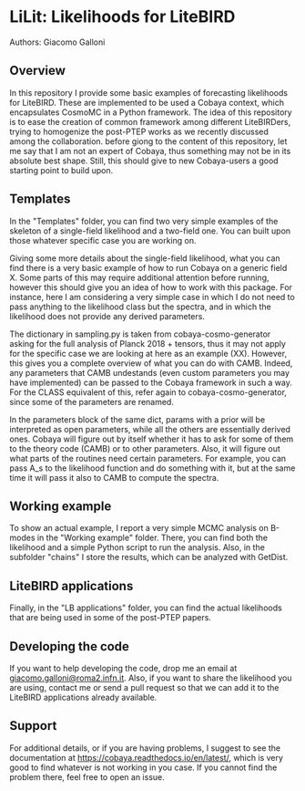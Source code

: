 LiLit: Likelihoods for LiteBIRD
==============================================

Authors: Giacomo Galloni

Overview
--------
In this repository I provide some basic examples of forecasting likelihoods for LiteBIRD. These
are implemented to be used a Cobaya context, which encapsulates CosmoMC in a Python framework. 
The idea of this repository is to ease the creation of common framework among different 
LiteBIRDers, trying to homogenize the post-PTEP works as we recently discussed among the 
collaboration. before giong to the content of this repository, let me say that I am not an
expert of Cobaya, thus something may not be in its absolute best shape. Still, this should 
give to new Cobaya-users a good starting point to build upon. 

Templates
---------

In the "Templates" folder, you can find two very simple examples of the 
skeleton of a single-field likelihood and a two-field one. You can built upon those whatever 
specific case you are working on. 

Giving some more details about the single-field likelihood, what you can find there is a very 
basic example of how to run Cobaya on a generic field X. Some parts of this may 
require additional attention before running, however this should give you an idea of how 
to work with this package. For instance, here I am considering a very simple case in which
I do not need to pass anything to the likelihood class but the spectra, and in which the
likelihood does not provide any derived parameters.

The dictionary in sampling.py is taken from cobaya-cosmo-generator asking for 
the full analysis of Planck 2018 + tensors, thus it may not apply for the specific 
case we are looking at here as an example (XX). 
However, this gives you a complete overview of what you can do with CAMB. Indeed, any 
parameters that CAMB undestands (even custom parameters you may have implemented) can be 
passed to the Cobaya framework in such a way. For the CLASS equivalent of this, refer again 
to cobaya-cosmo-generator, since some of the parameters are renamed.

In the parameters block of the same dict, params with a prior will be interpreted as open parameters, 
while all the others are essentially derived ones. Cobaya will figure out by itself 
whether it has to ask for some of them to the theory code (CAMB) or to other parameters.
Also, it will figure out what parts of the routines need certain parameters. For example,
you can pass A_s to the likelihood function and do something with it, but at the same time
it will pass it also to CAMB to compute the spectra.

Working example
---------------

To show an actual example, I report a very simple MCMC analysis on B-modes in the "Working 
example" folder. There, you can find both the likelihood and a simple Python script to run the
analysis. Also, in the subfolder "chains" I store the results, which can be analyzed with GetDist.

LiteBIRD applications
---------------------

Finally, in the "LB applications" folder, you can find the actual likelihoods that are being used
in some of the post-PTEP papers.

Developing the code
-------------------

If you want to help developing the code, drop me an email at giacomo.galloni@roma2.infn.it.
Also, if you want to share the likelihood you are using, contact me or send a pull request 
so that we can add it to the LiteBIRD applications already available.

Support
-------

For additional details, or if you are having problems, I suggest to see the documentation at 
https://cobaya.readthedocs.io/en/latest/, which is very good to find whatever 
is not working in you case. If you cannot find the problem there, feel free to open an issue.
